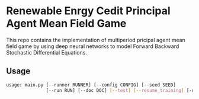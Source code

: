 # Renewable Enrgy Cedit Principal Agent Mean Field Game

This repo contains the implementation of multiperiod pricipal agent mean field game by using deep neural networks to model Forward Backward Stochastic Differential Equations.

## Usage
```bash
usage: main.py [--runner RUNNER] [--config CONFIG] [--seed SEED]
               [--run RUN] [--doc DOC] [--test] [--resume_training] [-o PLOTS_FOLDER]
```
